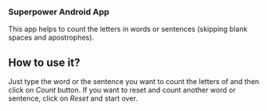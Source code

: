 ### Superpower Android App
This app helps to count the letters in words or sentences (skipping blank spaces and apostrophes).

## How to use it?
Just type the word or the sentence you want to count the letters of and then click on *Count* button.
If you want to reset and count another word or sentence, click on *Reset* and start over.
